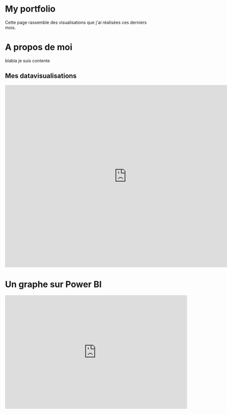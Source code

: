 # My portfolio
Cette page rassemble des visualisations que j'ai réalisées ces derniers mois. 


# A propos de moi 
blabla je suis contente 

## Mes datavisualisations 

<iframe
  width="800"
  height="600"
  src="https://ouestware.gitlab.io/retina/beta/#/embed/?url=https%3A%2F%2Fgist.githubusercontent.com%2FNath76%2F924056d3fd23c0f23df618c3dd6a791f%2Fraw%2Fc95eb1d51b32aad9f10294a7ad03b8b5bf64e5d1%2Fnetwork-3317c34f-7cd.gexf&r=v&n=21&ls=8&le=8"
  frameBorder="0"
  title="Retina"
  allowFullScreen
></iframe>

# Un graphe sur Power BI

<iframe title="tableau de bord1606" width="600" height="373.5" src="https://app.powerbi.com/view?r=eyJrIjoiMjU4ZTA3ZmEtY2RjYi00YjcxLWIyMmQtYWE2ZjM1YmQyNjRjIiwidCI6ImI1ZWNkMTJhLTQ5YzAtNGQ2MC04OTI5LWZjOTQwMzA1MGRkMyJ9" frameborder="0" allowFullScreen="true"></iframe>

